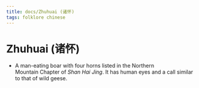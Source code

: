 ```yaml
---
title: docs/Zhuhuai (诸怀)
tags: folklore chinese
---
```


# Zhuhuai (诸怀)
- A man-eating boar with four horns listed in the Northern  
	Mountain Chapter of _Shan Hai Jing_. It has human eyes and a call similar  
	to that of wild geese.
